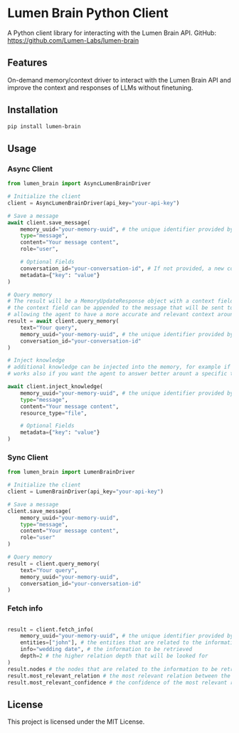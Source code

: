 # Lumen Brain Python Client

A Python client library for interacting with the Lumen Brain API.
GitHub: https://github.com/Lumen-Labs/lumen-brain

## Features

On-demand memory/context driver to interact with the Lumen Brain API and improve the context and responses of LLMs without finetuning.

## Installation

```bash
pip install lumen-brain
```

## Usage

### Async Client

```python
from lumen_brain import AsyncLumenBrainDriver

# Initialize the client
client = AsyncLumenBrainDriver(api_key="your-api-key")

# Save a message
await client.save_message(
    memory_uuid="your-memory-uuid", # the unique identifier provided by your app, if not provided, a new memory will be created
    type="message",
    content="Your message content",
    role="user",

    # Optional Fields
    conversation_id="your-conversation-id", # If not provided, a new conversation will be created
    metadata={"key": "value"}
)

# Query memory
# The result will be a MemoryUpdateResponse object with a context field
# the context field can be appended to the message that will be sent to the agent to improve the agent's response
# allowing the agent to have a more accurate and relevant context around the user's message
result = await client.query_memory(
    text="Your query",
    memory_uuid="your-memory-uuid", # the unique identifier provided by your app, if not provided, a new memory will be created
    conversation_id="your-conversation-id"
)

# Inject knowledge
# additional knowledge can be injected into the memory, for example if you are synking the user's emails, files etc.
# works also if you want the agent to answer better arount a specific topic like documents etc.

await client.inject_knowledge(
    memory_uuid="your-memory-uuid", # the unique identifier provided by your app, if not provided, a new memory will be created
    type="message",
    content="Your message content",
    resource_type="file",

    # Optional Fields
    metadata={"key": "value"}
)
```

### Sync Client

```python
from lumen_brain import LumenBrainDriver

# Initialize the client
client = LumenBrainDriver(api_key="your-api-key")

# Save a message
client.save_message(
    memory_uuid="your-memory-uuid",
    type="message",
    content="Your message content",
    role="user"
)

# Query memory
result = client.query_memory(
    text="Your query",
    memory_uuid="your-memory-uuid",
    conversation_id="your-conversation-id"
)
```

### Fetch info

```python

result = client.fetch_info(
    memory_uuid="your-memory-uuid", # the unique identifier provided by your app, if not provided, a new memory will be created
    entities=["john"], # the entities that are related to the information to be retrieved
    info="wedding date", # the information to be retrieved
    depth=2 # the higher relation depth that will be looked for
)
result.nodes # the nodes that are related to the information to be retrieved
result.most_relevant_relation # the most relevant relation between the entities and the information to be retrieved
result.most_relevant_confidence # the confidence of the most relevant relation (0-1)
```

## License

This project is licensed under the MIT License.

